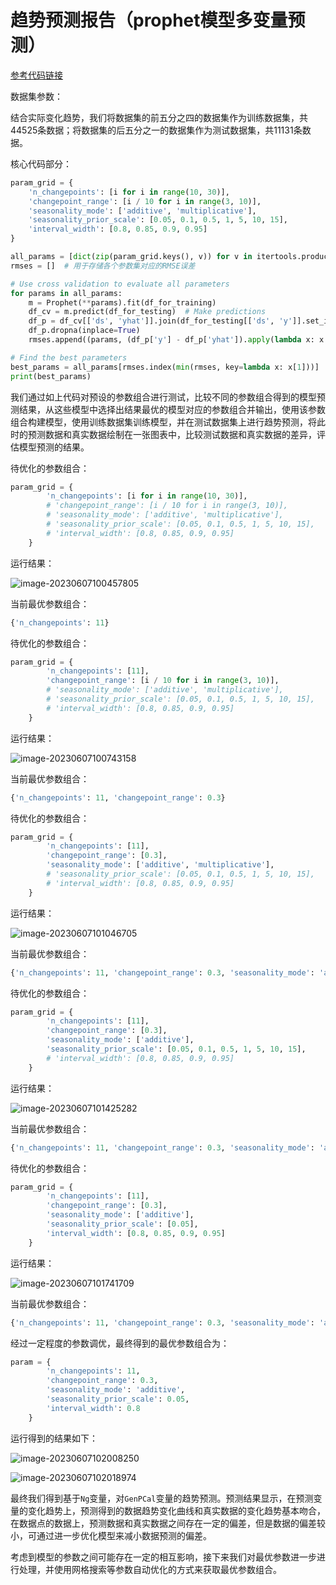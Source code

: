 # 趋势预测报告（prophet模型多变量预测）

[参考代码链接](**https://github.com/xiao21wei/technology**)

数据集参数：

结合实际变化趋势，我们将数据集的前五分之四的数据集作为训练数据集，共44525条数据；将数据集的后五分之一的数据集作为测试数据集，共11131条数据。

核心代码部分：

```python
param_grid = {
    'n_changepoints': [i for i in range(10, 30)],
    'changepoint_range': [i / 10 for i in range(3, 10)],
    'seasonality_mode': ['additive', 'multiplicative'],
    'seasonality_prior_scale': [0.05, 0.1, 0.5, 1, 5, 10, 15],
    'interval_width': [0.8, 0.85, 0.9, 0.95]
}

all_params = [dict(zip(param_grid.keys(), v)) for v in itertools.product(*param_grid.values())]
rmses = []  # 用于存储各个参数集对应的RMSE误差

# Use cross validation to evaluate all parameters
for params in all_params:
    m = Prophet(**params).fit(df_for_training) 
    df_cv = m.predict(df_for_testing)  # Make predictions
    df_p = df_cv[['ds', 'yhat']].join(df_for_testing[['ds', 'y']].set_index('ds'), on='ds')  # Predictions and test data
    df_p.dropna(inplace=True)
    rmses.append((params, (df_p['y'] - df_p['yhat']).apply(lambda x: x ** 2).mean() ** 0.5))

# Find the best parameters
best_params = all_params[rmses.index(min(rmses, key=lambda x: x[1]))]
print(best_params)
```

我们通过如上代码对预设的参数组合进行测试，比较不同的参数组合得到的模型预测结果，从这些模型中选择出结果最优的模型对应的参数组合并输出，使用该参数组合构建模型，使用训练数据集训练模型，并在测试数据集上进行趋势预测，将此时的预测数据和真实数据绘制在一张图表中，比较测试数据和真实数据的差异，评估模型预测的结果。

待优化的参数组合：

```python
param_grid = {
        'n_changepoints': [i for i in range(10, 30)],
        # 'changepoint_range': [i / 10 for i in range(3, 10)],
        # 'seasonality_mode': ['additive', 'multiplicative'],
        # 'seasonality_prior_scale': [0.05, 0.1, 0.5, 1, 5, 10, 15],
        # 'interval_width': [0.8, 0.85, 0.9, 0.95]
    }
```

运行结果：

![image-20230607100457805](趋势预测报告（prophet模型多变量预测）.assets/image-20230607100457805.png)

当前最优参数组合：

```python
{'n_changepoints': 11}
```

待优化的参数组合：

```python
param_grid = {
        'n_changepoints': [11],
        'changepoint_range': [i / 10 for i in range(3, 10)],
        # 'seasonality_mode': ['additive', 'multiplicative'],
        # 'seasonality_prior_scale': [0.05, 0.1, 0.5, 1, 5, 10, 15],
        # 'interval_width': [0.8, 0.85, 0.9, 0.95]
    }
```

运行结果：

![image-20230607100743158](趋势预测报告（prophet模型多变量预测）.assets/image-20230607100743158.png)

当前最优参数组合：

```python
{'n_changepoints': 11, 'changepoint_range': 0.3}
```

待优化的参数组合：

```python
param_grid = {
        'n_changepoints': [11],
        'changepoint_range': [0.3],
        'seasonality_mode': ['additive', 'multiplicative'],
        # 'seasonality_prior_scale': [0.05, 0.1, 0.5, 1, 5, 10, 15],
        # 'interval_width': [0.8, 0.85, 0.9, 0.95]
    }
```

运行结果：

![image-20230607101046705](趋势预测报告（prophet模型多变量预测）.assets/image-20230607101046705.png)

当前最优参数组合：

```python
{'n_changepoints': 11, 'changepoint_range': 0.3, 'seasonality_mode': 'additive'}
```

待优化的参数组合：

```python
param_grid = {
        'n_changepoints': [11],
        'changepoint_range': [0.3],
        'seasonality_mode': ['additive'],
        'seasonality_prior_scale': [0.05, 0.1, 0.5, 1, 5, 10, 15],
        # 'interval_width': [0.8, 0.85, 0.9, 0.95]
    }
```

运行结果：

![image-20230607101425282](趋势预测报告（prophet模型多变量预测）.assets/image-20230607101425282.png)

当前最优参数组合：

```python
{'n_changepoints': 11, 'changepoint_range': 0.3, 'seasonality_mode': 'additive', 'seasonality_prior_scale': 0.05}
```

待优化的参数组合：

```python
param_grid = {
        'n_changepoints': [11],
        'changepoint_range': [0.3],
        'seasonality_mode': ['additive'],
        'seasonality_prior_scale': [0.05],
        'interval_width': [0.8, 0.85, 0.9, 0.95]
    }
```

运行结果：

![image-20230607101741709](趋势预测报告（prophet模型多变量预测）.assets/image-20230607101741709.png)

当前最优参数组合：

```python
{'n_changepoints': 11, 'changepoint_range': 0.3, 'seasonality_mode': 'additive', 'seasonality_prior_scale': 0.05, 'interval_width': 0.8}
```

经过一定程度的参数调优，最终得到的最优参数组合为：

```python
param = {
        'n_changepoints': 11,
        'changepoint_range': 0.3,
        'seasonality_mode': 'additive',
        'seasonality_prior_scale': 0.05,
        'interval_width': 0.8
    }
```

运行得到的结果如下：

![image-20230607102008250](趋势预测报告（prophet模型多变量预测）.assets/image-20230607102008250.png)

![image-20230607102018974](趋势预测报告（prophet模型多变量预测）.assets/image-20230607102018974.png)

最终我们得到基于`Ng`变量，对`GenPCal`变量的趋势预测。预测结果显示，在预测变量的变化趋势上，预测得到的数据趋势变化曲线和真实数据的变化趋势基本吻合，在数据点的数据上，预测数据和真实数据之间存在一定的偏差，但是数据的偏差较小，可通过进一步优化模型来减小数据预测的偏差。

考虑到模型的参数之间可能存在一定的相互影响，接下来我们对最优参数进一步进行处理，并使用网格搜索等参数自动优化的方式来获取最优参数组合。



